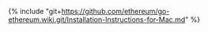 {% include "git+https://github.com/ethereum/go-ethereum.wiki.git/Installation-Instructions-for-Mac.md" %}
